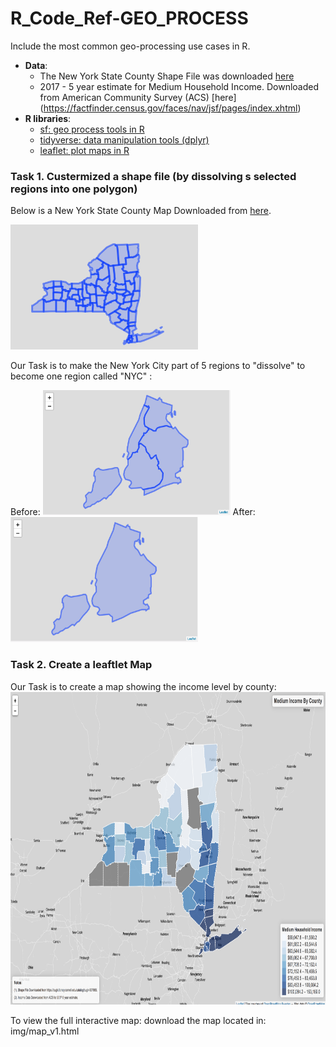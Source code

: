 # R_Code_Ref-GEO_PROCESS

Include the most common geo-processing use cases in R. 

- __Data__: 
  - The New York State County Shape File was downloaded [here]( https://cugir.library.cornell.edu/catalog/cugir-007865)
  - 2017 - 5 year estimate for Medium Household Income. Downloaded from American Community Survey (ACS) [here] (https://factfinder.census.gov/faces/nav/jsf/pages/index.xhtml)
- __R libraries__:
  - [sf: geo process tools in R](https://github.com/r-spatial/sf)
  - [tidyverse: data manipulation tools (dplyr)](https://www.tidyverse.org)
  - [leaflet: plot maps in R](https://rstudio.github.io/leaflet/)
  

### Task 1. Custermized a shape file (by dissolving s selected regions into one polygon)

Below is a New York State County Map Downloaded from [here]( https://cugir.library.cornell.edu/catalog/cugir-007865). 

<img src="img/img1.png" width="300" height="200">

Our Task is to make the New York City part of 5 regions to "dissolve" to become one region called "NYC" :

Before: <img src="img/img2.png" width="300" height="200">
After: <img src="img/img3.png" width="300" height="200">




### Task 2. Create a leaftlet Map

Our Task is to create a map showing the income level by county: 
<img src="img/img4.png" width="800" height="500">

To view the full interactive map: download the map located in: img/map_v1.html
